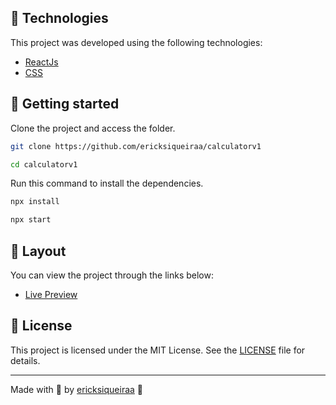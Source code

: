 ## 🧪 Technologies

This project was developed using the following technologies:

- [ReactJs](https://reactjs.org/)
- [CSS](https://developer.mozilla.org/pt-BR/docs/Learn/CSS)

## 🚀 Getting started

Clone the project and access the folder.

```bash
git clone https://github.com/ericksiqueiraa/calculatorv1

cd calculatorv1
```

Run this command to install the dependencies.

```bash
npx install

npx start
```

## 🔖 Layout

You can view the project through the links below:

- [Live Preview](https://calculatorv1ios.netlify.app/)


## 📝 License

This project is licensed under the MIT License. See the [LICENSE](LICENSE) file for details.

---

Made with 💜 by [ericksiqueiraa](https://github.com/ericksiqueiraa) 👋
